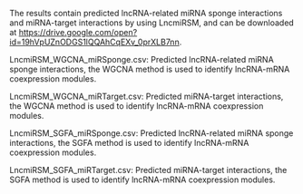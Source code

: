 The results contain predicted lncRNA-related miRNA sponge interactions and miRNA-target interactions by using LncmiRSM, and can be downloaded at https://drive.google.com/open?id=19hVpUZnODGS1lQQAhCqEXv_0prXLB7nn.

LncmiRSM_WGCNA_miRSponge.csv: Predicted lncRNA-related miRNA sponge interactions, the WGCNA method is used to identify lncRNA-mRNA coexpression modules.

LncmiRSM_WGCNA_miRTarget.csv: Predicted miRNA-target interactions, the WGCNA method is used to identify lncRNA-mRNA coexpression modules.

LncmiRSM_SGFA_miRSponge.csv: Predicted lncRNA-related miRNA sponge interactions, the SGFA method is used to identify lncRNA-mRNA coexpression modules.

LncmiRSM_SGFA_miRTarget.csv: Predicted miRNA-target interactions, the SGFA method is used to identify lncRNA-mRNA coexpression modules.
